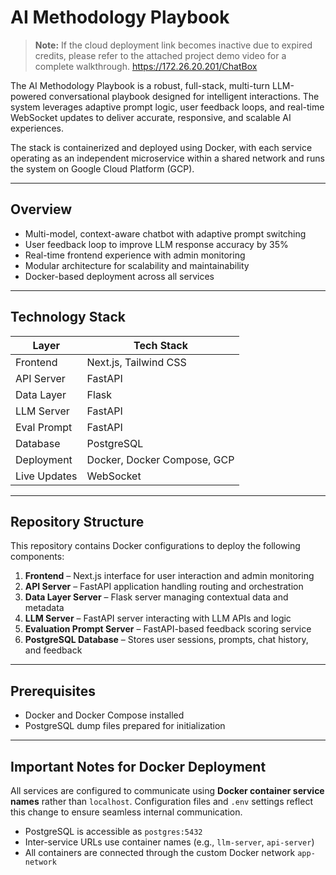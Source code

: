 # AI Methodology Playbook

> **Note:** If the cloud deployment link becomes inactive due to expired credits, please refer to the attached project demo video for a complete walkthrough.
> https://172.26.20.201/ChatBox

The AI Methodology Playbook is a robust, full-stack, multi-turn LLM-powered conversational playbook designed for intelligent interactions. The system leverages adaptive prompt logic, user feedback loops, and real-time WebSocket updates to deliver accurate, responsive, and scalable AI experiences.

The stack is containerized and deployed using Docker, with each service operating as an independent microservice within a shared network and runs the system on Google Cloud Platform (GCP).

---

## Overview

- Multi-model, context-aware chatbot with adaptive prompt switching
- User feedback loop to improve LLM response accuracy by 35%
- Real-time frontend experience with admin monitoring
- Modular architecture for scalability and maintainability
- Docker-based deployment across all services

---

## Technology Stack

| Layer        | Tech Stack                          |
|--------------|-------------------------------------|
| Frontend     | Next.js, Tailwind CSS               |
| API Server   | FastAPI                             |
| Data Layer   | Flask                               |
| LLM Server   | FastAPI                             |
| Eval Prompt  | FastAPI                             |
| Database     | PostgreSQL                          |
| Deployment   | Docker, Docker Compose, GCP         |
| Live Updates | WebSocket                           |

---

## Repository Structure

This repository contains Docker configurations to deploy the following components:

1. **Frontend** – Next.js interface for user interaction and admin monitoring  
2. **API Server** – FastAPI application handling routing and orchestration  
3. **Data Layer Server** – Flask server managing contextual data and metadata  
4. **LLM Server** – FastAPI server interacting with LLM APIs and logic  
5. **Evaluation Prompt Server** – FastAPI-based feedback scoring service  
6. **PostgreSQL Database** – Stores user sessions, prompts, chat history, and feedback

---

## Prerequisites

- Docker and Docker Compose installed
- PostgreSQL dump files prepared for initialization

---

## Important Notes for Docker Deployment

All services are configured to communicate using **Docker container service names** rather than `localhost`. Configuration files and `.env` settings reflect this change to ensure seamless internal communication.

- PostgreSQL is accessible as `postgres:5432`
- Inter-service URLs use container names (e.g., `llm-server`, `api-server`)
- All containers are connected through the custom Docker network `app-network`
